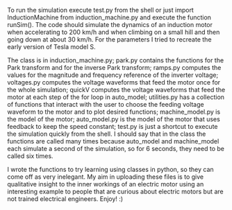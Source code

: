 To run the simulation execute test.py from the shell or just import InductionMachine from induction_machine.py and execute the function runSim(). 
The code should simulate the dynamics of an induction motor when accelerating to 200 km/h and when climbing on a small hill and then going down at about 30 km/h. For the parameters I tried to recreate the early version of Tesla model S. 

The class is in induction_machine.py; park.py contains the functions for the Park transform and for the inverse Park transform; ramps.py computes the values for the magnitude and frequency reference of the inverter voltage; voltages.py computes the voltage waveforms that feed the motor once for the whole simulation; quickV computes the voltage waveforms that feed the motor at each step of the for loop in auto_model; utilities.py has a collection of functions that interact with the user to choose the feeding voltage waveform to the motor and to plot desired functions; machine_model.py is the model of the motor; auto_model.py is the model of the motor that uses feedback to keep the speed constant; test.py is just a shortcut to execute the simulation quickly from the shell.
I should say that in the class the functions are called many times because auto_model and machine_model each simulate a second of the simulation, so for 6 seconds, they need to be called six times.

I wrote the functions to try learning using classes in python, so they can come off as very inelegant. My aim in uploading these files is to give qualitative insight to the inner workings of an electric motor using an interesting example to people that are curious about electric motors but are not trained electrical engineers. Enjoy! :) 
